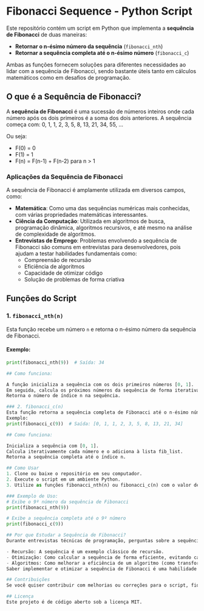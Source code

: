 # Fibonacci Sequence - Python Script

Este repositório contém um script em Python que implementa a **sequência de Fibonacci** de duas maneiras:

- **Retornar o n-ésimo número da sequência** (`fibonacci_nth`)
- **Retornar a sequência completa até o n-ésimo número** (`fibonacci_c`)

Ambas as funções fornecem soluções para diferentes necessidades ao lidar com a sequência de Fibonacci, sendo bastante úteis tanto em cálculos matemáticos como em desafios de programação.

## O que é a Sequência de Fibonacci?

A **sequência de Fibonacci** é uma sucessão de números inteiros onde cada número após os dois primeiros é a soma dos dois anteriores. A sequência começa com:
0, 1, 1, 2, 3, 5, 8, 13, 21, 34, 55, ...

Ou seja:
- F(0) = 0
- F(1) = 1
- F(n) = F(n-1) + F(n-2) para n > 1

### Aplicações da Sequência de Fibonacci

A sequência de Fibonacci é amplamente utilizada em diversos campos, como:
- **Matemática**: Como uma das sequências numéricas mais conhecidas, com várias propriedades matemáticas interessantes.
- **Ciência da Computação**: Utilizada em algoritmos de busca, programação dinâmica, algoritmos recursivos, e até mesmo na análise de complexidade de algoritmos.
- **Entrevistas de Emprego**: Problemas envolvendo a sequência de Fibonacci são comuns em entrevistas para desenvolvedores, pois ajudam a testar habilidades fundamentais como:
  - Compreensão de recursão
  - Eficiência de algoritmos
  - Capacidade de otimizar código
  - Solução de problemas de forma criativa

## Funções do Script

### 1. `fibonacci_nth(n)`
Esta função recebe um número `n` e retorna o n-ésimo número da sequência de Fibonacci.

#### Exemplo:
```python
print(fibonacci_nth(9))  # Saída: 34

## Como funciona:

A função inicializa a sequência com os dois primeiros números [0, 1].
Em seguida, calcula os próximos números da sequência de forma iterativa até alcançar o n-ésimo número.
Retorna o número de índice n na sequência.

### 2. fibonacci_c(n)
Esta função retorna a sequência completa de Fibonacci até o n-ésimo número (inclusive).
Exemplo:
print(fibonacci_c(9))  # Saída: [0, 1, 1, 2, 3, 5, 8, 13, 21, 34]

## Como funciona:

Inicializa a sequência com [0, 1].
Calcula iterativamente cada número e o adiciona à lista fib_list.
Retorna a sequência completa até o índice n.

## Como Usar
1. Clone ou baixe o repositório em seu computador.
2. Execute o script em um ambiente Python.
3. Utilize as funções fibonacci_nth(n) ou fibonacci_c(n) com o valor desejado de n.

### Exemplo de Uso:
# Exibe o 9º número da sequência de Fibonacci
print(fibonacci_nth(9))

# Exibe a sequência completa até o 9º número
print(fibonacci_c(9))

## Por que Estudar a Sequência de Fibonacci?
Durante entrevistas técnicas de programação, perguntas sobre a sequência de Fibonacci são frequentes porque ela envolve conceitos essenciais da ciência da computação, como:

- Recursão: A sequência é um exemplo clássico de recursão.
- Otimização: Como calcular a sequência de forma eficiente, evitando cálculos redundantes (como em soluções recursivas ingênuas).
- Algoritmos: Como melhorar a eficiência de um algoritmo (como transformar uma solução recursiva em uma solução iterativa ou dinâmica).
Saber implementar e otimizar a sequência de Fibonacci é uma habilidade importante para qualquer programador iniciante, e este script é uma maneira simples de entender e testar esse conceito.

## Contribuições
Se você quiser contribuir com melhorias ou correções para o script, fique à vontade para abrir uma issue ou fazer um pull request!

## Licença
Este projeto é de código aberto sob a licença MIT.


